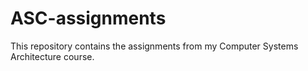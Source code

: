 # ASC-assignments
This repository contains the assignments from my Computer Systems Architecture course.
